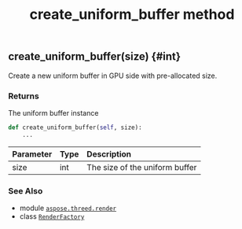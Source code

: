 ﻿---
title: create_uniform_buffer method
second_title: Aspose.3D for Python via .NET API References
description: 
type: docs
weight: 100
url: /python-net/aspose.threed.render/renderfactory/create_uniform_buffer/
is_root: false
---

## create_uniform_buffer(size) {#int}

Create a new uniform buffer in GPU side with pre-allocated size.


### Returns 


The uniform buffer instance


```python
def create_uniform_buffer(self, size):
    ...
```


| Parameter | Type | Description |
| :- | :- | :- |
| size | int | The size of the uniform buffer |



### See Also
* module [`aspose.threed.render`](../../)
* class [`RenderFactory`](/3d/python-net/aspose.threed.render/renderfactory)
